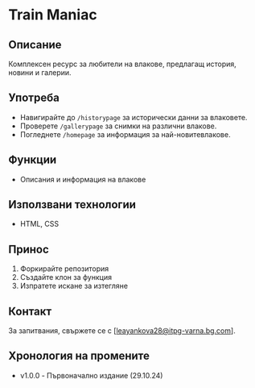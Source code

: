# Train Maniac

## Описание
Комплексен ресурс за любители на влакове, предлагащ история, новини и галерии.

## Употреба
- Навигирайте до `/historypage` за исторически данни за влаковете.
- Проверете `/gallerypage` за снимки на различни влакове.
- Погледнете `/homepage` за информация за най-новитевлакове.

## Функции
- Описания и информация на влакове

## Използвани технологии
- HTML, CSS

## Принос
1. Форкирайте репозитория
2. Създайте клон за функция
3. Изпратете искане за изтегляне

## Контакт
За запитвания, свържете се с [leayankova28@itpg-varna.bg.com].

## Хронология на промените
- v1.0.0 - Първоначално издание (29.10.24)
